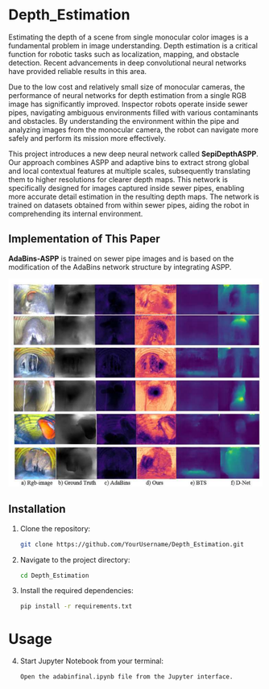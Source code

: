 # Depth_Estimation

Estimating the depth of a scene from single monocular color images is a fundamental problem in image understanding. Depth estimation is a critical function for robotic tasks such as localization, mapping, and obstacle detection. Recent advancements in deep convolutional neural networks have provided reliable results in this area.

Due to the low cost and relatively small size of monocular cameras, the performance of neural networks for depth estimation from a single RGB image has significantly improved. Inspector robots operate inside sewer pipes, navigating ambiguous environments filled with various contaminants and obstacles. By understanding the environment within the pipe and analyzing images from the monocular camera, the robot can navigate more safely and perform its mission more effectively.

This project introduces a new deep neural network called **SepiDepthASPP**. Our approach combines ASPP and adaptive bins to extract strong global and local contextual features at multiple scales, subsequently translating them to higher resolutions for clearer depth maps. This network is specifically designed for images captured inside sewer pipes, enabling more accurate detail estimation in the resulting depth maps. The network is trained on datasets obtained from within sewer pipes, aiding the robot in comprehending its internal environment.

## Implementation of This Paper
**AdaBins-ASPP** is trained on sewer pipe images and is based on the modification of the AdaBins network structure by integrating ASPP.

![Depth Estimation Result](result.png)

## Installation
1. Clone the repository:
   ```bash
   git clone https://github.com/YourUsername/Depth_Estimation.git
   
2. Navigate to the project directory:
   ```bash
   cd Depth_Estimation
   
3. Install the required dependencies:
   ```bash
   pip install -r requirements.txt
   
# Usage
4. Start Jupyter Notebook from your terminal:
   ```bash
   Open the adabinfinal.ipynb file from the Jupyter interface.







